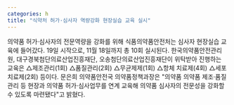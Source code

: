 ```yaml
---
categories: h
title: "식약처 허가·심사자 역량강화 현장실습 교육 실시"
---
```

의약품 허가·심사자의 전문역량을 강화를 위해 식품의약품안전처는 심사자 현장실습 교육에 들어갔다. 19일 시작으로, 11월 18일까지 총 10회 실시된다. 한국의약품안전관리원, 대구경북첨단의료산업진흥재단, 오송첨단의료산업진흥재단이 위탁받아 진행하는 교육은 △제조관리(1회) △품질관리(2회) △무균제제(1회) △항체 치료제(4회) △세포 치료제(2회) 등이다. 문은희 의약품안전국 의약품정책과장은 "의약품 의약품 제조·품질관리 등 현장과 의약품 허가·심사업무를 연계 교육해 의약품 심사자의 전문성을 강화할 수 있도록 마련됐다"고 밝혔다.